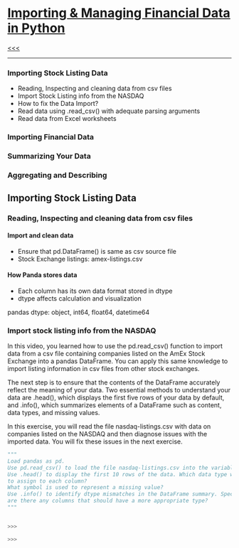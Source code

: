 [Importing & Managing Financial Data in Python](https://www.datacamp.com/courses/importing-managing-financial-data-in-python)
======

[<<<](https://github.com/ttltrk/PRG/blob/master/PY/MAN_PY.MD)

---

### Importing Stock Listing Data
  * Reading, Inspecting and cleaning data from csv files
  * Import Stock Listing info from the NASDAQ
  * How to fix the Data Import?
  * Read data using .read_csv() with adequate parsing arguments
  * Read data from Excel worksheets
  

### Importing Financial Data

### Summarizing Your Data

### Aggregating and Describing

Importing Stock Listing Data
------

### Reading, Inspecting and cleaning data from csv files

#### Import and clean data
  * Ensure that pd.DataFrame() is same as csv source file
  * Stock Exchange listings: amex-listings.csv
  
#### How Panda stores data
  * Each column has its own data format stored in dtype
  * dtype affects calculation and visualization
  
  pandas dtype: object, int64, float64, datetime64
  
### Import stock listing info from the NASDAQ

In this video, you learned how to use the pd.read_csv() function to import data from a csv file 
containing companies listed on the AmEx Stock Exchange into a pandas DataFrame. You can apply this same knowledge 
to import listing information in csv files from other stock exchanges.

The next step is to ensure that the contents of the DataFrame accurately reflect the meaning of your data. 
Two essential methods to understand your data are .head(), which displays the first five rows of your data by default, 
and .info(), which summarizes elements of a DataFrame such as content, data types, and missing values.

In this exercise, you will read the file nasdaq-listings.csv with data on companies listed on the NASDAQ and then diagnose issues 
with the imported data. You will fix these issues in the next exercise.

```python
"""
Load pandas as pd.
Use pd.read_csv() to load the file nasdaq-listings.csv into the variable nasdaq.
Use .head() to display the first 10 rows of the data. Which data type would you expect pandas 
to assign to each column? 
What symbol is used to represent a missing value?
Use .info() to identify dtype mismatches in the DataFrame summary. Specifically, 
are there any columns that should have a more appropriate type?
"""


>>>

>>>
```




